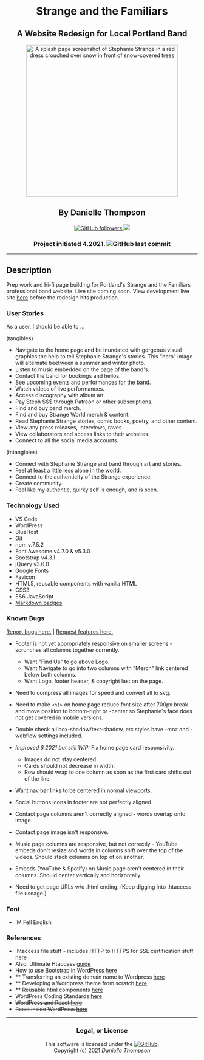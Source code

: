 <div align="center">

# Strange and the Familiars

## A Website Redesign for Local Portland Band

<img src="./assets/images/SplashPage.png" alt="A splash page screenshot of Stephanie Strange in a red dress crouched over snow in front of snow-covered trees" height="400px" width="auto">

## By Danielle Thompson

<a href="https://github.com/danitcodes"> ![GitHub followers](https://img.shields.io/github/followers/danitcodes?style=social) </a> <a href="https://linkedin.com/in/danielle-thompson74"> <img src="https://img.shields.io/badge/-LinkedIn-black.svg?style=plastic&logo=linkedin&colorB=2867B2"></a>

### Project initiated 4.2021. ![GitHub last commit](https://img.shields.io/github/last-commit/danitcodes/strange-and-the-familiars)

</div>

---

## Description

Prep work and hi-fi page building for Portland's Strange and the Familiars professional band website. Live site coming soon. View development live site [here](https://strange-and-the-familiars.vercel.app/) before the redesign hits production.

### User Stories

As a user, I should be able to ...

(tangibles)

- Navigate to the home page and be inundated with gorgeous visual graphics the help to tell Stephanie Strange's stories. This "hero" image will alternate beetween a summer and winter photo.
- Listen to music embedded on the page of the band's.
- Contact the band for bookings and hellos.
- See upcoming events and performances for the band.
- Watch videos of live performances.
- Access discography with album art.
- Pay Steph $$$ through Patreon or other subscriptions.
- Find and buy band merch.
- Find and buy Strange World merch & content.
- Read Stephanie Strange stories, comic books, poetry, and other content.
- View any press releases, interviews, raves.
- View collaborators and access links to their websites.
- Connect to all the social media accounts.

(intangibles)

- Connect with Stephanie Strange and band through art and stories.
- Feel at least a little less alone in the world.
- Connect to the authenticity of the Strange experience.
- Create community.
- Feel like my authentic, quirky self is enough, and is seen.

### Technology Used

- VS Code
- WordPress
- BlueHost
- Git
- npm v.7.5.2
- Font Awesome v4.7.0 & v5.3.0
- Bootstrap v4.3.1
- jQuery v3.6.0
- Google Fonts
- Favicon
- HTML5, reusable components with vanilla HTML
- CSS3
- ES6 JavaScript
- [Markdown badges](https://github.com/Ileriayo/markdown-badges)

### Known Bugs

[Report bugs here.](https://github.com/danitcodes/strange-and-the-familiars/issues) | [Request features here.](https://github.com/danitcodes/strange-and-the-familiars/issues)

- Footer is not yet appropriately responsive on smaller screens - scrunches all columns together currently.
  - Want "Find Us" to go above Logo.
  - Want Navigate to go into two columns with "Merch" link centered below both columns.
  - Want Logo, footer header, & copyright last on the page.
- Need to compress all images for speed and convert all to svg.
- Need to make `<h1>` on home page reduce font size after 700px break and move position to bottom-right or -center so Stephanie's face does not get covered in mobile versions.
- Double check all box-shadow/text-shadow, etc styles have -moz and -webflow settings included.
- _Improved 6.2021 but still WIP:_ Fix home page card responsivity.

  - Images do not stay centered.
  - Cards should not decrease in width.
  - Row should wrap to one column as soon as the first card shifts out of the line.

- Want nav bar links to be centered in normal viewports.
- Social buttons icons in footer are not perfectly aligned.
- Contact page columns aren't correctly aligned - words overlap onto image.
- Contact page image isn't responsive.
- Music page columns are responsive, but not correctly - YouTube embeds don't resize and words in columns shift over the top of the videos. Should stack columns on top of on another.
- Embeds (YouTube & Spotify) on Music page aren't centered in their columns. Should center vertically and horizontally.
- Need to get page URLs w/o .html ending. (Keep digging into .htaccess file useage.)

### Font

- IM Fell English

### References

- .htaccess file stuff - includes HTTP to HTTPS for SSL certification stuff [here](https://support.hostway.com/hc/en-us/articles/115000678970-How-to-create-an-htaccess-file-and-what-it-can-be-used-for-)
- Also, Ultimate Htaccess [guide](https://www.askapache.com/htaccess/)
- How to use Bootstrap in WordPress [here](https://www.bluehost.com/blog/how-to-use-bootstrap-in-wordpress-a-helpful-guide-bluehost/#:~:text=Although%20the%20Bootstrap%20framework%20was,to%20the%20WordPress%20core%20code.)
- \*\* Transferring an existing domain name to Wordpress [here](https://wordpress.com/support/domains/map-existing-domain/)
- \*\* Developing a Wordpress theme from scratch [here](https://www.taniarascia.com/developing-a-wordpress-theme-from-scratch/#installing-wordpress)
- \*\* Reusable html components [here](https://www.freecodecamp.org/news/reusable-html-components-how-to-reuse-a-header-and-footer-on-a-website/)
- WordPress Coding Standards [here](https://developer.wordpress.org/coding-standards/)
- ~~WordPress and React [here](https://www.freecodecamp.org/news/wordpress-react-how-to-create-a-modern-web-app-using-wordpress-ef6cc6be0cd0/#:~:text=If%20you%20want%20to%20create,CMS%20like%20WordPress%2C%20you%20can!)~~
- ~~React inside WordPress [here](https://dev.to/bobman38/how-to-use-react-inside-a-wordpress-application-49i)~~

---

<div align="center">

### Legal, or License

This software is licensed under the [![GitHub](https://img.shields.io/github/license/danitcodes/strange-and-the-familiars)](https://choosealicense.com/licenses/mit/).<br/>
Copyright (c) 2021 _*Danielle Thompson*_

</div>
